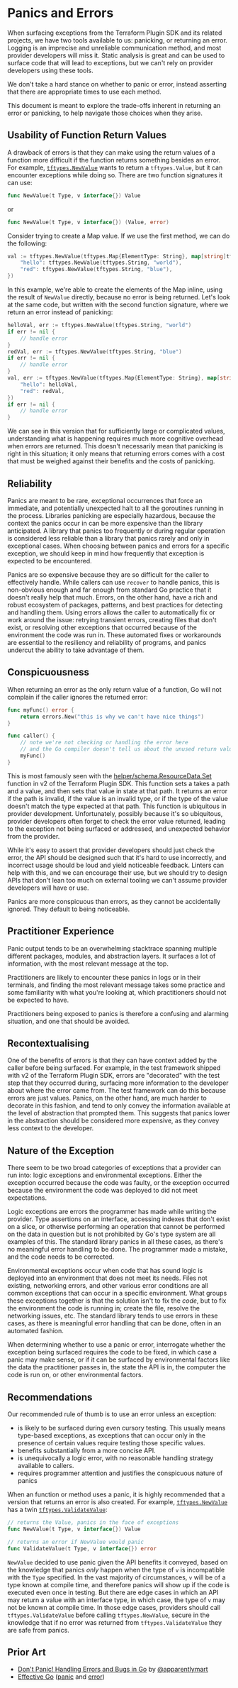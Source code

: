 # Panics and Errors

When surfacing exceptions from the Terraform Plugin SDK and its related
projects, we have two tools available to us: panicking, or returning an error.
Logging is an imprecise and unreliable communication method, and most provider
developers will miss it. Static analysis is great and can be used to surface
code that will lead to exceptions, but we can't rely on provider developers
using these tools.

We don't take a hard stance on whether to panic or error, instead asserting
that there are appropriate times to use each method.

This document is meant to explore the trade-offs inherent in returning an error
or panicking, to help navigate those choices when they arise.

## Usability of Function Return Values

A drawback of errors is that they can make using the return values of a
function more difficult if the function returns something besides an error. For
example, [`tftypes.NewValue`][tftypes-newvalue] wants to return a
`tftypes.Value`, but it can encounter exceptions while doing so. There are two
function signatures it can use:

```go
func NewValue(t Type, v interface{}) Value
```

or

```go
func NewValue(t Type, v interface{}) (Value, error)
```

Consider trying to create a Map value. If we use the first method, we can do
the following:

```go
val := tftypes.NewValue(tftypes.Map{ElementType: String}, map[string]tftypes.Value{
	"hello": tftypes.NewValue(tftypes.String, "world"),
	"red": tftypes.NewValue(tftypes.String, "blue"),
})
```

In this example, we're able to create the elements of the Map inline, using the
result of `NewValue` directly, because no error is being returned. Let's look
at the same code, but written with the second function signature, where we
return an error instead of panicking:

```go
helloVal, err := tftypes.NewValue(tftypes.String, "world")
if err != nil {
	// handle error
}
redVal, err := tftypes.NewValue(tftypes.String, "blue")
if err != nil {
	// handle error
}
val, err := tftypes.NewValue(tftypes.Map{ElementType: String}, map[string]tftypes.Value{
	"hello": helloVal,
	"red": redVal,
})
if err != nil {
	// handle error
}
```

We can see in this version that for sufficiently large or complicated values,
understanding what is happening requires much more cognitive overhead when
errors are returned. This doesn't necessarily mean that panicking is right in
this situation; it only means that returning errors comes with a cost that must
be weighed against their benefits and the costs of panicking.

## Reliability

Panics are meant to be rare, exceptional occurrences that force an immediate,
and potentially unexpected halt to all the goroutines running in the process.
Libraries panicking are especially hazardous, because the context the panics
occur in can be more expensive than the library anticipated. A library that
panics too frequently or during regular operation is considered less reliable
than a library that panics rarely and only in exceptional cases. When choosing
between panics and errors for a specific exception, we should keep in mind how
frequently that exception is expected to be encountered.

Panics are so expensive because they are so difficult for the caller to
effectively handle. While callers can use `recover` to handle panics, this is
non-obvious enough and far enough from standard Go practice that it doesn't
really help that much. Errors, on the other hand, have a rich and robust
ecosystem of packages, patterns, and best practices for detecting and handling
them. Using errors allows the caller to automatically fix or work around the
issue: retrying transient errors, creating files that don't exist, or resolving
other exceptions that occurred because of the environment the code was run in.
These automated fixes or workarounds are essential to the resiliency and
reliability of programs, and panics undercut the ability to take advantage of
them.

## Conspicuousness

When returning an error as the only return value of a function, Go will not
complain if the caller ignores the returned error:

```go
func myFunc() error {
	return errors.New("this is why we can't have nice things")
}

func caller() {
	// note we're not checking or handling the error here
	// and the Go compiler doesn't tell us about the unused return value
	myFunc()
}
```

This is most famously seen with the
[helper/schema.ResourceData.Set][resourcedata-set] function in v2 of the
Terraform Plugin SDK. This function sets a takes a path and a value, and then
sets that value in state at that path. It returns an error if the path is
invalid, if the value is an invalid type, or if the type of the value doesn't
match the type expected at that path. This function is ubiquitous in provider
development. Unfortunately, possibly because it's so ubiquitous, provider
developers often forget to check the error value returned, leading to the
exception not being surfaced or addressed, and unexpected behavior from the
provider.

While it's easy to assert that provider developers should just check the error,
the API should be designed such that it's hard to use incorrectly, and
incorrect usage should be loud and yield noticeable feedback. Linters can help
with this, and we can encourage their use, but we should try to design APIs
that don't lean too much on external tooling we can't assume provider
developers will have or use.

Panics are more conspicuous than errors, as they cannot be accidentally
ignored. They default to being noticeable.

## Practitioner Experience

Panic output tends to be an overwhelming stacktrace spanning multiple different
packages, modules, and abstraction layers. It surfaces a lot of information,
with the most relevant message at the top.

Practitioners are likely to encounter these panics in logs or in their
terminals, and finding the most relevant message takes some practice and some
familiarity with what you're looking at, which practitioners should not be
expected to have.

Practitioners being exposed to panics is therefore a confusing and alarming
situation, and one that should be avoided.

## Recontextualising

One of the benefits of errors is that they can have context added by the caller
before being surfaced. For example, in the test framework shipped with v2 of
the Terraform Plugin SDK, errors are "decorated" with the test step that they
occurred during, surfacing more information to the developer about where the
error came from. The test framework can do this because errors are just values.
Panics, on the other hand, are much harder to decorate in this fashion, and
tend to only convey the information available at the level of abstraction that
prompted them. This suggests that panics lower in the abstraction should be
considered more expensive, as they convey less context to the developer.

## Nature of the Exception

There seem to be two broad categories of exceptions that a provider can run
into: logic exceptions and environmental exceptions. Either the exception
occurred because the code was faulty, or the exception occurred because the
environment the code was deployed to did not meet expectations.

Logic exceptions are errors the programmer has made while writing the provider.
Type assertions on an interface, accessing indexes that don't exist on a slice,
or otherwise performing an operation that cannot be performed on the data in
question but is not prohibited by Go's type system are all examples of this.
The standard library panics in all these cases, as there's no meaningful error
handling to be done. The programmer made a mistake, and the code needs to be
corrected.

Environmental exceptions occur when code that has sound logic is deployed into
an environment that does not meet its needs. Files not existing, networking
errors, and other various error conditions are all common exceptions that can
occur in a specific environment. What groups these exceptions together is that
the solution isn't to fix the _code_, but to fix the environment the code is
running in; create the file, resolve the networking issues, etc. The standard
library tends to use errors in these cases, as there is meaningful error
handling that can be done, often in an automated fashion.

When determining whether to use a panic or error, interrogate whether the
exception being surfaced requires the code to be fixed, in which case a panic
may make sense, or if it can be surfaced by environmental factors like the data
the practitioner passes in, the state the API is in, the computer the code is
run on, or other environmental factors.

## Recommendations

Our recommended rule of thumb is to use an error unless an exception:

* is likely to be surfaced during even cursory testing. This usually means
  type-based exceptions, as exceptions that can occur only in the presence of
  certain values require testing those specific values.
* benefits substantially from a more concise API.
* is unequivocally a logic error, with no reasonable handling strategy
  available to callers.
* requires programmer attention and justifies the conspicuous nature of panics

When an function or method uses a panic, it is highly recommended that a
version that returns an error is also created. For example,
[`tftypes.NewValue`][tftypes-newvalue] has a twin
[`tftypes.ValidateValue`][tftypes-validatevalue]:

```go
// returns the Value, panics in the face of exceptions
func NewValue(t Type, v interface{}) Value 

// returns an error if NewValue would panic
func ValidateValue(t Type, v interface{}) error
```

`NewValue` decided to use panic given the API benefits it conveyed, based on
the knowledge that panics _only_ happen when the type of `v` is incompatible
with the `Type` specified. In the vast majority of circumstances, `v` will be
of a type known at compile time, and therefore panics will show up if the code
is executed even once in testing. But there are edge cases in which an API may
return a value with an interface type, in which case, the type of `v` may not
be known at compile time. In those edge cases, providers should call
`tftypes.ValidateValue` before calling `tftypes.NewValue`, secure in the
knowledge that if no error was returned from `tftypes.ValidateValue` they are
safe from panics.

## Prior Art

* [Don't Panic! Handling Errors and Bugs in Go](https://apparently.me.uk/go-api-panic-or-error/) by [@apparentlymart][apparentlymart]
* [Effective Go](https://golang.org/doc/effective_go) ([panic](https://golang.org/doc/effective_go#panic) and [error](https://golang.org/doc/effective_go#errors))

[tftypes-newvalue]: https://pkg.go.dev/github.com/hashicorp/terraform-plugin-go/tftypes#NewValue
[tftypes-validatevalue]: https://pkg.go.dev/github.com/hashicorp/terraform-plugin-go/tftypes#ValidateValue
[resourcedata-set]: https://pkg.go.dev/github.com/hashicorp/terraform-plugin-sdk/v2/helper/schema#ResourceData.Set
[apparentlymart]: https://github.com/apparentlymart

